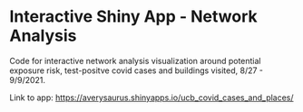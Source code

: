 # Interactive Shiny App - Network Analysis
Code for interactive network analysis visualization around potential exposure risk, test-positve covid cases and buildings visited, 8/27 - 9/9/2021. 

Link to app: https://averysaurus.shinyapps.io/ucb_covid_cases_and_places/

